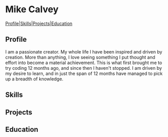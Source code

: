 # Mike Calvey
[Profile](#profile)|[Skills](#skills)|[Projects](#projects)|[Education](#education)

## Profile
I am a passionate creator. My whole life I have been inspired and driven by creation. More than anything, I love seeing something I put thought and effort into become a material achievement. This is what first brought me to try coding 12 months ago, and since then I haven't stopped. I am driven by my desire to learn, and in just the span of 12 months have managed to pick up a breadth of knowledge.

## Skills


## Projects

## Education
